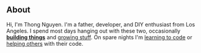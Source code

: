 ## About

Hi, I'm Thong Nguyen. I'm a father, developer, and DIY enthusiast from Los Angeles. I spend most days hanging out with these two, occasionally **[building things](/til/diy/)** and [growing stuff](https://flic.kr/s/aHsmdKkU6G). On spare nights I'm [learning to code](https://github.com/ikumen) or [helping others](https://stackoverflow.com/users/2264997/ikumen?tab=topactivity) with their code.


